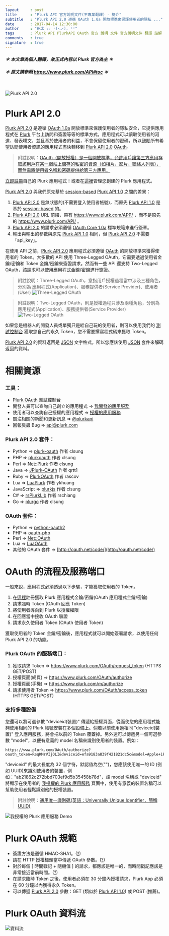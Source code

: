 ```yaml
---
layout     : post
title      : "Plurk API 官方說明文件(不專業翻譯) - 簡介"
subtitle   : "Plurk API 2.0 遵循 OAuth 1.0a 開放標準來保護使用者的隱私 ..."
date       : 2017-04-14 12:30:00
author     : "乾太 ₍₍ ◝(･◡･)◟ ⁾⁾"
tags       : Plurk API PlurkAPI OAuth 官方 說明 文件 官方說明文件 翻譯 註解
comments   : true
signature  : true
---
```


#### ***＊ 本文章為個人翻譯，故正式內容以 Plurk 官方為主 ＊***
#### ***＊ 原文請參照 https://www.plurk.com/API#toc ＊***

<br />

![Plurk API 2.0](https://s.plurk.com/23a9a0002c021cb9169293e4347c05e3.png)

# Plurk API 2.0

[Plurk API 2.0](https://www.plurk.com/API#toc) 是遵循 [OAuth 1.0a](https://oauth.net/core/1.0a/) 開放標準來保護使用者的隱私安全，它提供應用程式在 [Plurk](https://www.plurk.com) 平台上訪問和簽證等等的標準方式，應用程式可以讀取使用者的河道、發表噗文，並且基於使用者的利益，不會保留使用者的密碼，所以鼓勵所有希望訪問使用者資訊的應用程式盡快轉移到 [Plurk API 2.0](https://www.plurk.com/API#toc) [OAuth](https://zh.wikipedia.org/wiki/OAuth)。

> 附註說明：[OAuth（開放授權）是一個開放標準，允許用戶讓第三方應用存取該用戶在某一網站上儲存的私密的資源（如相片，影片，聯絡人列表），而無需將使用者名稱和密碼提供給第三方應用。](https://zh.wikipedia.org/wiki/OAuth)

[立即註冊](https://www.plurk.com/PlurkApp/register)自己的 Plurk 應用程式！或者在[這裡](https://www.plurk.com/PlurkApp/)管理您創建的 Plurk 應用程式。

[Plurk API 2.0](https://www.plurk.com/API#toc) 與我們原先基於 [session-based](http://fred-zone.blogspot.tw/2014/01/web-session.html) [Plurk API 1.0](https://www.plurk.com/API/1.0/) 之間的差異：

1. [Plurk API 2.0](https://www.plurk.com/API#toc) 是無狀態的(不需要登入使用者帳號)，而原先 [Plurk API 1.0](https://www.plurk.com/API/1.0/) 是基於 [session-based](http://fred-zone.blogspot.tw/2014/01/web-session.html) 的。
2. [Plurk API 2.0](https://www.plurk.com/API#toc) URL 前綴，帶有 https://www.plurk.com/APP/ ，而不是原先的 https://www.plurk.com/API/ 。
3. [Plurk API 2.0](https://www.plurk.com/API#toc) 的請求必須遵循 [OAuth Core 1.0a](https://oauth.net/core/1.0a/) 標準規範來進行簽章。
4. 輸出與輸出的參數與原先 [Plurk API 1.0](https://www.plurk.com/API/1.0/) 相同，但 [Plurk API 2.0](https://www.plurk.com/API#toc) 不需要「api_key」。

在使用 API 之前，[Plurk API 2.0](https://www.plurk.com/API#toc) 應用程式必須遵循 [OAuth](https://zh.wikipedia.org/wiki/OAuth) 的開放標準來獲得使用者的 Token。大多數的 API 使用 Three-Legged OAuth，它需要透過使用者金鑰/密鑰和 Token 金鑰/密鑰來簽證請求。然而有一些 API 還支持 Two-Legged OAuth，該請求可以使用應用程式金鑰/密鑰進行簽證。

> 附註說明：Three-Legged OAuth，意指用戶授權過程當中涉及三種角色，分別為 應用程式(Application)、服務提供者(Service Provider)、使用者(User)
> ![Three-Legged OAuth](http://puu.sh/2pJ4y.png)

> 附註說明：Two-Legged OAuth，則是授權過程只涉及兩種角色，分別為 應用程式(Application)、服務提供者(Service Provider)
> ![Two-Legged OAuth](http://puu.sh/2peUI.png)

如果您是機器人的開發人員或單獨只是給自己玩的使用者，則可以使用我們的 [測試控制台](https://www.plurk.com/OAuth/test) 獲取您自己的永久 Token，您不需要撰寫程式碼來獲取 Token。

[Plurk API 2.0](https://www.plurk.com/API#toc) 的資料返回是 [JSON](http://www.json.org) 文字格式，所以您應該使用 [JSON](http://www.json.org) 套件來解碼返回的資料。

# 相關資源

### 工具：

+ [Plurk OAuth 測試控制台](https://www.plurk.com/OAuth/test)
+ 開發人員可以查詢自己創立的應用程式 => [我開發的應用服務](https://www.plurk.com/PlurkApp/)
+ 使用者可以查詢自己授權的應用程式 => [授權的應用服務](https://www.plurk.com/APP/)
+ 關注相關的新聞和更新訊息 => [@plurkapi](https://www.plurk.com/plurkapi)
+ 回報臭蟲 Bug => [api@plurk.com](mailto:api@plurk.com)

### Plurk API 2.0 套件：

+ Python => [plurk-oauth](https://github.com/clsung/plurk-oauth) 作者 clsung
+ PHP => [plurkoauth](https://github.com/clsung/plurkoauth) 作者 clsung
+ Perl => [Net::Plurk](https://github.com/clsung/net-plurk) 作者 clsung
+ Java => [JPlurk-OAuth](https://github.com/qrtt1/jplurk-oauth/wiki) 作者 qrtt1
+ Ruby => [PlurkOAuth](https://github.com/rascov/PlurkOAuth) 作者 rascov
+ Lua => [LuaPlurk](https://github.com/ykhuang/LuaPlurk) 作者 ykhuang
+ JavaScript => [plurkjs](https://github.com/clsung/plurkjs) 作者 clsung
+ C# => [rsPlurkLib](https://github.com/rschiang/rsPlurkLib) 作者 rschiang
+ Go => [plurgo](https://github.com/clsung/plurgo) 作者 clsung

### OAuth 套件：

+ Python => [python-oauth2](https://github.com/joestump/python-oauth2)
+ PHP => [oauth-php](https://code.google.com/archive/p/oauth-php/)
+ Perl => [Net::OAuth](http://search.cpan.org/dist/Net-OAuth/)
+ Lua => [LuaOAuth](https://github.com/ignacio/LuaOAuth)
+ 其他的 OAuth 套件 => [http://oauth.net/code/](http://oauth.net/code/)

# OAuth 的流程及服務端口

一般來說，應用程式必須透過以下步驟，才能獲取使用者的 Token。

1. 在[這裡](https://www.plurk.com/PlurkApp/register)註冊獲取 Plurk 應用程式金鑰/密鑰(OAuth 應用程式金鑰/密鑰)
2. 請求臨時 Token (OAuth 回應 Token)
3. 將使用者導向到 Plurk 以授權權限
4. 在回應當中接收 OAuth 驗證
5. 請求永久使用者 Token (OAuth 使用者 Token)

獲取使用者的 Token 金鑰/密鑰後，應用程式就可以開始簽署請求，以使用任何 Plurk API 2.0 的功能。

### Plurk OAuth 的服務端口：

1. 獲取請求 Token => https://www.plurk.com/OAuth/request_token (HTTPS GET/POST)
2. 授權頁面(網頁) => https://www.plurk.com/OAuth/authorize
3. 授權頁面(手機) => https://www.plurk.com/m/authorize
4. 請求使用者 Token => https://www.plurk.com/OAuth/access_token (HTTPS GET/POST)

### 支持多種設備

您還可以將可選參數 "deviceid(裝置)" 傳遞給授權頁面，從而使您的應用程式能夠使用相同的 Plurk 帳號安裝在多個設備上。倘若以前使用過相同 "deviceid(裝置)" 登入應用服務，將會把以前的 Token 覆蓋掉。另外還可以傳遞另一個可選參數 "model"，以便有意義的 model 名稱來識別使用者的裝置。例如：

```url
https://www.plurk.com/OAuth/authorize?oauth_token=ReqKMrVIjOLI&deviceid=efa9183a839f421821dc5c&model=Apple+iPhone+4S
```

"deviceid" 的最大長度為 32 個字符，默認值為空("")，您應該使用唯一的 ID (例如 UUID)來識別使用者的裝置，例如："ab21862c272bbd703ef9d5b35458b78d"，該 model 名稱或 "deviceid" 將顯示在使用者的 [我授權的 Plurk 應用服務](https://www.plurk.com/APP) 頁面中，使用有意義的裝置名稱可以幫助使用者輕鬆識別他的授權裝置。

> 附註說明：[通用唯一識別碼(英語：Universally Unique Identifier，簡稱 UUID)](https://zh.wikipedia.org/wiki/通用唯一识别码)

![我授權的 Plurk 應用服務 Demo](https://images.plurk.com/4c31662a172aad703ef9d5535458b77f.jpg)

# Plurk OAuth 規範

+ 簽證方法是遵循 HMAC-SHA1。([?](https://oauth.net/core/1.0a/#anchor15))
+ 請在 HTTP 授權標頭當中傳遞 OAuth 參數。([?](https://oauth.net/core/1.0a/#anchor15))
+ 對於每個 [ 時間戳記 + 隨機值 ] 的請求，都應該是唯一的，而時間戳記應該是非常接近當前時間。([?](https://oauth.net/core/1.0a/#anchor15))
+ 在請求臨時 Token 之後，使用者必須在 30 分鐘內授權請求，Plurk App 必須在 60 分鐘以內獲得永久 Token。
+ 可以傳遞 [Plurk API 2.0](https://www.plurk.com/API#toc) 參數：GET (類似於 [Plurk API 1.0](https://www.plurk.com/API/1.0/)) 或 POST (推薦)。

# Plurk OAuth 資料流

![資料流](https://s.plurk.com/dfff32d09f129743ec7dc4d72a37b802.png)